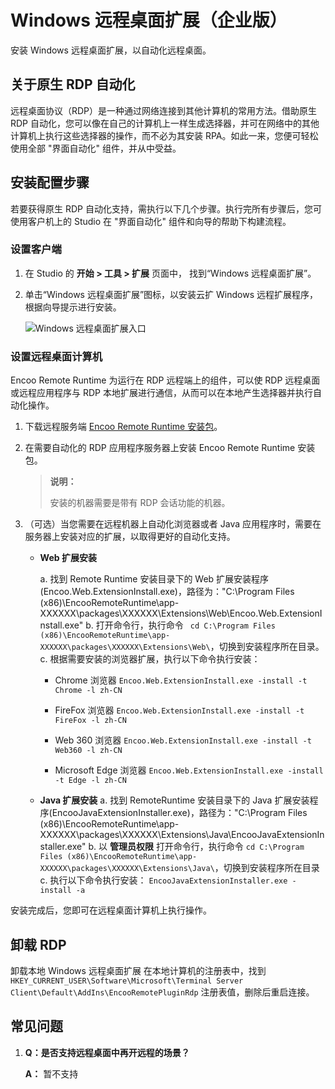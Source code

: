 # Windows 远程桌面扩展（企业版）

安装 Windows 远程桌面扩展，以自动化远程桌面。

## 关于原生 RDP 自动化

远程桌面协议（RDP）是一种通过网络连接到其他计算机的常用方法。借助原生 RDP 自动化，您可以像在自己的计算机上一样生成选择器，并可在网络中的其他计算机上执行这些选择器的操作，而不必为其安装 RPA。如此一来，您便可轻松使用全部 "界面自动化" 组件，并从中受益。

## 安装配置步骤

若要获得原生 RDP 自动化支持，需执行以下几个步骤。执行完所有步骤后，您可使用客户机上的 Studio 在 "界面自动化" 组件和向导的帮助下构建流程。

### 设置客户端

1. 在 Studio 的 **开始 > 工具 > 扩展** 页面中， 找到“Windows 远程桌面扩展”。
2. 单击“Windows 远程桌面扩展”图标，以安装云扩 Windows 远程扩展程序，根据向导提示进行安装。

    ![Windows 远程桌面扩展入口](https://docimages.blob.core.chinacloudapi.cn/images/Studio/windowsrdp20210324.png)

### 设置远程桌面计算机

Encoo Remote Runtime 为运行在 RDP 远程端上的组件，可以使 RDP 远程桌面或远程应用程序与 RDP 本地扩展进行通信，从而可以在本地产生选择器并执行自动化操作。

1. 下载远程服务端 [Encoo Remote Runtime 安装包](https://docimages.blob.core.chinacloudapi.cn/images/Studio/Encoo.RemoteRuntime.Setup.exe)。
2. 在需要自动化的 RDP 应用程序服务器上安装 Encoo Remote Runtime 安装包。

    > **说明：**
    >
    > 安装的机器需要是带有 RDP 会话功能的机器。

3. （可选）当您需要在远程机器上自动化浏览器或者 Java 应用程序时，需要在服务器上安装对应的扩展，以取得更好的自动化支持。

    - **Web 扩展安装**

      a. 找到 Remote Runtime 安装目录下的 Web 扩展安装程序(Encoo.Web.ExtensionInstall.exe)，路径为："C:\Program Files (x86)\EncooRemoteRuntime\app-XXXXXX\packages\XXXXXX\Extensions\Web\Encoo.Web.ExtensionInstall.exe"
      b. 打开命令行，执行命令 ` cd C:\Program Files (x86)\EncooRemoteRuntime\app-XXXXXX\packages\XXXXXX\Extensions\Web\`，切换到安装程序所在目录。
      c. 根据需要安装的浏览器扩展，执行以下命令执行安装：
       - Chrome 浏览器
           `Encoo.Web.ExtensionInstall.exe -install -t Chrome -l zh-CN`
       - FireFox 浏览器
            `Encoo.Web.ExtensionInstall.exe -install -t FireFox -l zh-CN`
       - Web 360 浏览器
            `Encoo.Web.ExtensionInstall.exe -install -t Web360 -l zh-CN`

       - Microsoft Edge 浏览器
            `Encoo.Web.ExtensionInstall.exe -install -t Edge -l zh-CN`

    - **Java 扩展安装**
      a. 找到 RemoteRuntime 安装目录下的 Java 扩展安装程序(EncooJavaExtensionInstaller.exe)，路径为："C:\Program Files (x86)\EncooRemoteRuntime\app-XXXXXX\packages\XXXXXX\Extensions\Java\EncooJavaExtensionInstaller.exe"
      b. 以 **管理员权限** 打开命令行，执行命令 `cd C:\Program Files (x86)\EncooRemoteRuntime\app-XXXXXX\packages\XXXXXX\Extensions\Java\`，切换到安装程序所在目录
      c. 执行以下命令执行安装：
        `EncooJavaExtensionInstaller.exe -install -a`

安装完成后，您即可在远程桌面计算机上执行操作。

## 卸载 RDP

卸载本地 Windows 远程桌面扩展
  在本地计算机的注册表中，找到 `HKEY_CURRENT_USER\Software\Microsoft\Terminal Server Client\Default\AddIns\EncooRemotePluginRdp` 注册表值，删除后重启连接。

## 常见问题

1. **Q：是否支持远程桌面中再开远程的场景？**

   **A：** 暂不支持
